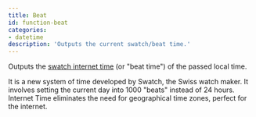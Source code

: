 ```yaml
---
title: Beat
id: function-beat
categories:
- datetime
description: 'Outputs the current swatch/beat time.'
---
```


Outputs the [swatch internet time](https://en.wikipedia.org/wiki/Swatch_Internet_Time) (or "beat time") of the passed local time.

It is a new system of time developed by Swatch, the Swiss watch maker. It involves setting the current day into 1000 &quot;beats&quot; instead of 24 hours. Internet Time eliminates the need for geographical time zones, perfect for the internet.
